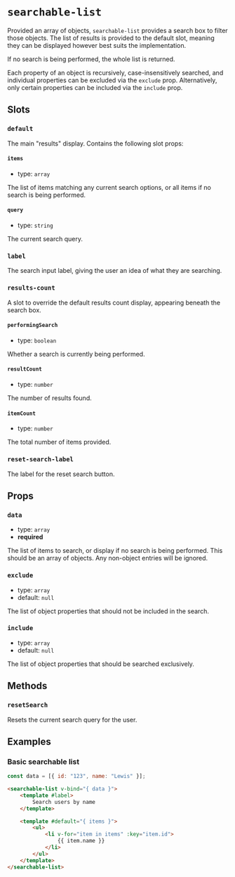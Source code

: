 # `searchable-list`

Provided an array of objects, `searchable-list` provides a search box to filter those objects. The list of results is provided to the default slot, meaning they can be displayed however best suits the implementation.

If no search is being performed, the whole list is returned.

Each property of an object is recursively, case-insensitively searched, and individual properties can be excluded via the `exclude` prop. Alternatively, only certain properties can be included via the `include` prop.

## Slots

### `default`

The main "results" display. Contains the following slot props:

#### `items`

- type: `array`

The list of items matching any current search options, or all items if no search is being performed.

#### `query`

- type: `string`

The current search query.

### `label`

The search input label, giving the user an idea of what they are searching.

### `results-count`

A slot to override the default results count display, appearing beneath the search box.

#### `performingSearch`

- type: `boolean`

Whether a search is currently being performed.

#### `resultCount`

- type: `number`

The number of results found.

#### `itemCount`

- type: `number`

The total number of items provided.

### `reset-search-label`

The label for the reset search button.

## Props

### `data`

- type: `array`
- **required**

The list of items to search, or display if no search is being performed. This should be an array of objects. Any non-object entries will be ignored.

### `exclude`

- type: `array`
- default: `null`

The list of object properties that should not be included in the search.

### `include`

- type: `array`
- default: `null`

The list of object properties that should be searched exclusively.

## Methods

### `resetSearch`

Resets the current search query for the user.

## Examples

### Basic searchable list

```js
const data = [{ id: "123", name: "Lewis" }];
```

```html
<searchable-list v-bind="{ data }">
	<template #label>
		Search users by name
	</template>

	<template #default="{ items }">
		<ul>
			<li v-for="item in items" :key="item.id">
				{{ item.name }}
			</li>
		</ul>
	</template>
</searchable-list>
```
